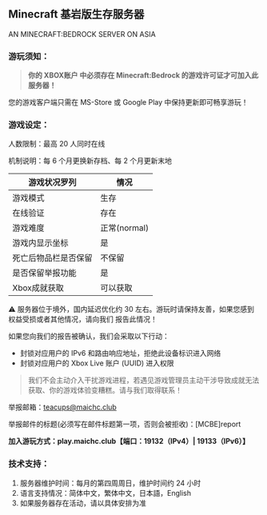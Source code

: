 ## Minecraft 基岩版生存服务器

AN MINECRAFT:BEDROCK SERVER ON ASIA



### 游玩须知：
> **你的 XBOX账户 中必须存在 Minecraft:Bedrock 的游戏许可证才可加入此服务器！**

您的游戏客户端只需在 MS-Store 或 Google Play 中保持更新即可畅享游玩！



### 游戏设定：
人数限制：最高 20 人同时在线

机制说明：每 6 个月更换新存档、每 2 个月更新末地

|游戏状况罗列|情况|
|-|-|
|游戏模式|生存|
|在线验证|存在|
|游戏难度|正常(normal)|
|游戏内显示坐标|是|
|死亡后物品栏是否保留|不保留|
|是否保留举报功能|是|
|Xbox成就获取|可以获取|

:warning: 服务器位于境外，国内延迟优化约 30 左右。游玩时请保持友善，如果您感到权益受损或者其他情况，请向我们 报告此情况！

如果您向我们的报告被确认，我们会采取以下行动：
- 封锁对应用户的 IPv6 和路由响应地址，拒绝此设备标识进入网络
- 封锁对应用户的 Xbox Live 账户 (UUID) 进入权限


> 我们不会主动介入干扰游戏进程，若遇见游戏管理员主动干涉导致成就无法获取、你的游戏体验变糟糕。请与我们取得联系！

举报邮箱：teacups@maichc.club

举报邮件的标题(必须写在邮件标题第一项，否则会被拒收)：[MCBE]report

**加入游玩方式：play.maichc.club【端口：19132（IPv4）| 19133（IPv6）】**



### 技术支持：
1. 服务器维护时间：每月的第四周周日，维护时间约 24 小时
2. 语言支持情况：简体中文，繁体中文，日本語，English
3. 如果服务器存在活动，请以具体安排为准
